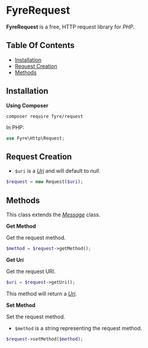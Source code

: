 # FyreRequest

**FyreRequest** is a free, HTTP request library for *PHP*.


## Table Of Contents
- [Installation](#installation)
- [Request Creation](#request-creation)
- [Methods](#methods)



## Installation

**Using Composer**

```
composer require fyre/request
```

In PHP:

```php
use Fyre\Http\Request;
```


## Request Creation

- `$uri` is a [*Uri*](https://github.com/elusivecodes/FyreURI) and will default to *null*.

```php
$request = new Request($uri);
```


## Methods

This class extends the [*Message*](https://github.com/elusivecodes/FyreMessage) class.

**Get Method**

Get the request method.

```php
$method = $request->getMethod();
```

**Get Uri**

Get the request URI.

```php
$uri = $request->getUri();
```

This method will return a [*Uri*](https://github.com/elusivecodes/FyreURI).

**Set Method**

Set the request method.

- `$method` is a string representing the request method.

```php
$request->setMethod($method);
```